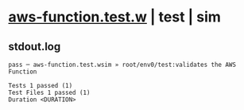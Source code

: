 # [aws-function.test.w](../../../../../../examples/tests/sdk_tests/function/aws-function.test.w) | test | sim

## stdout.log
```log
pass ─ aws-function.test.wsim » root/env0/test:validates the AWS Function
 
Tests 1 passed (1)
Test Files 1 passed (1)
Duration <DURATION>
```

